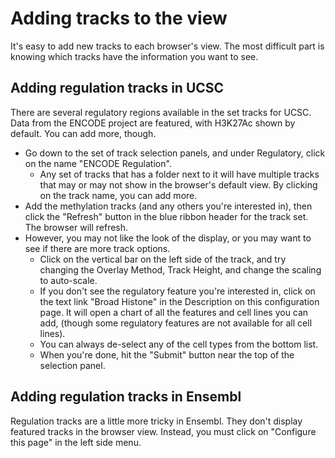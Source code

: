# Adding tracks to the view  
It's easy to add new tracks to each browser's view. The most difficult part is knowing which tracks have the information you want to see.  
## Adding regulation tracks in UCSC  
There are several regulatory regions available in the set tracks for UCSC. Data from the ENCODE project are featured, with H3K27Ac shown by default. You can add more, though.  
* Go down to the set of track selection panels, and under Regulatory, click on the name "ENCODE Regulation".  
  * Any set of tracks that has a folder next to it will have multiple tracks that may or may not show in the browser's default view. By clicking on the track name, you can add more.  
* Add the methylation tracks (and any others you're interested in), then click the "Refresh" button in the blue ribbon header for the track set.  The browser will refresh.
* However, you may not like the look of the display, or you may want to see if there are more track options.  
  * Click on the vertical bar on the left side of the track, and try changing the Overlay Method, Track Height, and change the scaling to auto-scale.  
  * If you don't see the regulatory feature you're interested in, click on the text link "Broad Histone" in the Description on this configuration page. It will open a chart of all the features and cell lines you can add, (though some regulatory features are not available for all cell lines).
  * You can always de-select any of the cell types from the bottom list.  
  * When you're done, hit the "Submit" button near the top of the selection panel.

## Adding regulation tracks in Ensembl  
Regulation tracks are a little more tricky in Ensembl. They don't display featured tracks in the browser view. Instead, you must click on "Configure this page" in the left side menu.  
